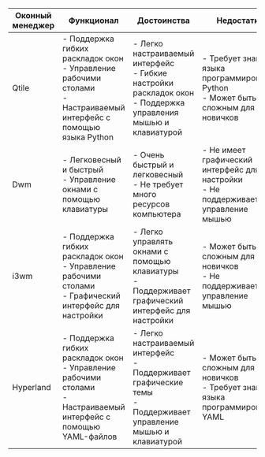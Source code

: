 | Оконный менеджер | Функционал | Достоинства | Недостатки |
|---|---|---|---|
| Qtile | - Поддержка гибких раскладок окон <br> - Управление рабочими столами <br> - Настраиваемый интерфейс с помощью языка Python | - Легко настраиваемый интерфейс <br> - Гибкие настройки раскладок окон <br> - Поддержка управления мышью и клавиатурой | - Требует знания языка программирования Python <br> - Может быть сложным для новичков |
| Dwm | - Легковесный и быстрый <br> - Управление окнами с помощью клавиатуры | - Очень быстрый и легковесный <br> - Не требует много ресурсов компьютера | - Не имеет графический интерфейс для настройки <br> - Не поддерживает управление мышью |
| i3wm | - Поддержка гибких раскладок окон <br> - Управление рабочими столами <br> - Графический интерфейс для настройки | - Легко управлять окнами с помощью клавиатуры <br> - Поддерживает графический интерфейс для настройки | - Может быть сложным для новичков <br> - Не поддерживает управление мышью |
| Hyperland | - Поддержка гибких раскладок окон <br> - Управление рабочими столами <br> - Настраиваемый интерфейс с помощью YAML-файлов | - Легко настраиваемый интерфейс <br> - Поддерживает графические темы <br> - Поддерживает управление мышью и клавиатурой | - Может быть сложным для новичков <br> - Требует знания языка программирования YAML |